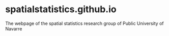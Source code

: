 # spatialstatistics.github.io
The webpage of the spatial statistics research group of Public University of Navarre
